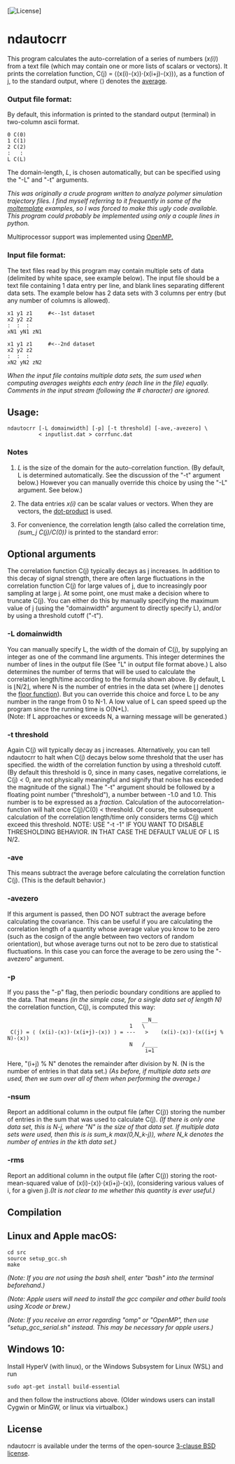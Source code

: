 [![License](https://img.shields.io/badge/License-BSD%203--Clause-blue.svg)]

ndautocrr
===========

This program calculates the auto-correlation of
a series of numbers (*x(i)*) from a text file
(which may contain one or more lists of scalars or vectors).
It prints the correlation function,
C(j) = ⟨(x(i)-⟨x⟩)⋅(x(i+j)-⟨x⟩)⟩,
as a function of j, to the standard output, where ⟨⟩ denotes the
[average](https://en.wikipedia.org/wiki/Average#Arithmetic_mean).



### Output file format:
By default, this information is printed to the standard output (terminal)
in two-column ascii format.

```
0 C(0)
1 C(1)
2 C(2)
:   :
L C(L)
```
The domain-length, *L*, is chosen automatically, but can be specified
using the "-L" and "-t" arguments.

*This was originally a crude program written to analyze polymer simulation
trajectory files.  I find myself referring to it frequently in some of the
[moltemplate](https://github.com/jewettaij/moltemplate)
examples, so I was forced to make this ugly code available.*
*This program could probably be implemented
using only a couple lines in python.*

Multiprocessor support was implemented using
[OpenMP.](https://en.wikipedia.org/wiki/OpenMP)


### Input file format:

The text files read by this program may contain multiple sets of data
(delimited by white space, see example below).
The input file should be a text file containing 1 data entry per line,
and blank lines separating different data sets.
The example below has 2 data sets with 3 columns per entry
(but any number of columns is allowed).
```
x1 y1 z1     #<--1st dataset
x2 y2 z2
:  :  :
xN1 yN1 zN1

x1 y1 z1     #<--2nd dataset
x2 y2 z2
:  :  :
xN2 yN2 zN2
```
*When the input file contains multiple data sets, the sum used when computing averages weights each entry (each line in the file) equally.*
*Comments in the input stream (following the \# character) are ignored.*

## Usage:

```
ndautocrr [-L domainwidth] [-p] [-t threshold] [-ave,-avezero] \
          < inputlist.dat > corrfunc.dat
```



### Notes


1. *L* is the size of the domain for the auto-correlation function.
(By default, L is determined automatically.  See the discussion of the
"-t" argument below.)  However you can manually override this choice
 by using the "-L" argument.  See below.)

2. The data entries *x(i)* can be scalar values or vectors.
When they are vectors, the
[dot-product](https://en.wikipedia.org/wiki/Dot_product)
is used.

3. For convenience, the correlation length (also called the correlation time, *(sum_j C(j)/C(0))* is printed to the standard error:  


## Optional arguments

The correlation function C(j) typically decays as j increases.
In addition to this decay of signal strength, there are often
large fluctuations in the correlation function C(j) for large
values of j, due to increasingly poor sampling at large j.
At some point, one must make a decision where to truncate C(j).
You can either do this by manually specifying the maximum value
of j (using the "domainwidth" argument to directly specify L),
and/or by using a threshold cutoff ("-t").


### -L domainwidth

You can manually specify L, the width of the domain of C(j),
by supplying an integer as one of the command line arguments.
This integer determines the number of lines in the output file
(See "L" in output file format above.)  L also determines the
number of terms that will be used to calculate the correlation
length/time according to the formula shown above.
By default, L is ⌊N/2⌋, where N is the number of entries in the data set
(where ⌊⌋ denotes the 
[floor function](https://en.wikipedia.org/wiki/Floor_and_ceiling_functions)).
But you can override this choice and force L 
to be any number in the range from 0 to N-1.
A low value of L can speed speed up the program 
since the running time is O(N\*L).  
(Note:  If L approaches or exceeds N, a warning message will be generated.)


### -t threshold

Again C(j) will typically decay as j increases.
Alternatively, you can tell ndautocrr to halt when
C(j) decays below some threshold that the user has specified.
the width of the correlation function by using a threshold cutoff.
(By default this threshold is 0, since in many cases, negative
correlations, ie C(j) < 0, are not physically meaningful and
signify that noise has exceeded the magnitude of the signal.)
The "-t" argument should be followed by a floating point number
("threshold"), a number between -1.0 and 1.0. This number is
to be expressed as a _fraction_.  Calculation of the
autocorrelation-function will halt once C(j)/C(0) < threshold.
Of course, the subsequent calculation of the correlation
length/time only considers terms C(j) which exceed this threshold.
NOTE: USE "-t -1" IF YOU WANT TO DISABLE THRESHOLDING BEHAVIOR.
IN THAT CASE THE DEFAULT VALUE OF L IS N/2.


### -ave

This means subtract the average before calculating the
correlation function C(j).  (This is the default behavior.)


### -avezero

If this argument is passed, then DO NOT subtract the average before calculating
the covariance.  This can be useful if you are calculating the correlation
length of a quantity whose average value you know to be zero (such as the
cosign of the angle between two vectors of random orientation), but whose
average turns out not to be zero due to statistical fluctuations.  In this
case you can force the average to be zero using the "-avezero"
argument.


### -p

If you pass the "-p" flag, then periodic boundary conditions
are applied to the data.
That means *(in the simple case, for a single data set of length N)*
the correlation function, C(j), is computed this way:
```
                                           __N__
                                       1   \
 C(j) = ⟨ (x(i)-⟨x⟩)⋅(x(i+j)-⟨x⟩) ⟩ = ---   >    (x(i)-⟨x⟩)⋅(x((i+j % N)-⟨x⟩)
                                       N   /____
                                            i=1
```
Here, "(i+j) % N" denotes the remainder after division by N.
(N is the number of entries in that data set.)
*(As before, if multiple data sets are used, 
  then we sum over all of them when performing the average.)*


### -nsum
Report an additional column in the output file (after C(j)) storing the number of entries in the sum that was used to calculate C(j).  *(If there is only one data set, this is N-j, where "N" is the size of that data set.  If multiple data sets were used, then this is is sum_k max(0,N_k-j)), where N_k denotes the number of entries in the kth data set.)*


### -rms
Report an additional column in the output file (after C(j)) storing the root-mean-squared value of (x(i)-⟨x⟩)⋅(x(i+j)-⟨x⟩), (considering various values of i, for a given j).*(It is not clear to me whether this quantity is ever useful.)*


## Compilation

## Linux and Apple macOS:

```
cd src
source setup_gcc.sh
make
```

*(Note:  If you are not using the bash shell,
enter "bash" into the terminal beforehand.)*

*(Note: Apple users will need to install the gcc compiler
and other build tools using Xcode or brew.)*

*(Note: If you receive an error regarding "omp" or "OpenMP", then use
"setup_gcc_serial.sh" instead.  This may be necessary for apple users.)*

## Windows 10:

Install HyperV (with linux), or the Windows Subsystem for Linux (WSL) and run

    sudo apt-get install build-essential

and then follow the instructions above.
(Older windows users can install Cygwin or MinGW, or linux via virtualbox.)

## License

ndautocrr is available under the terms of the open-source
[3-clause BSD license](LICENSE.md).
